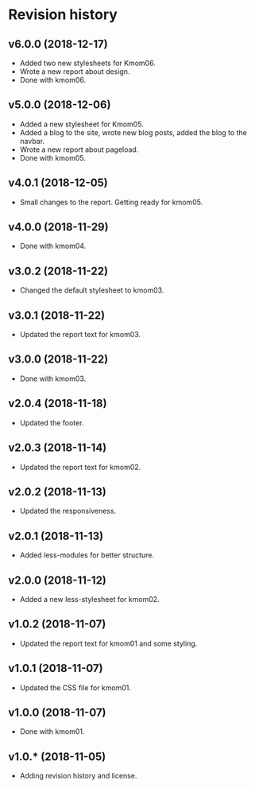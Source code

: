 Revision history
======================


v6.0.0 (2018-12-17)
-----------------------

* Added two new stylesheets for Kmom06.
* Wrote a new report about design.
* Done with kmom06.



v5.0.0 (2018-12-06)
-----------------------

* Added a new stylesheet for Kmom05.
* Added a blog to the site, wrote new blog posts, added the blog to the navbar.
* Wrote a new report about pageload.
* Done with kmom05.



v4.0.1 (2018-12-05)
-----------------------

* Small changes to the report. Getting ready for kmom05.



v4.0.0 (2018-11-29)
-----------------------

* Done with kmom04.



v3.0.2 (2018-11-22)
-----------------------

* Changed the default stylesheet to kmom03.



v3.0.1 (2018-11-22)
-----------------------

* Updated the report text for kmom03.



v3.0.0 (2018-11-22)
-----------------------

* Done with kmom03.



v2.0.4 (2018-11-18)
-----------------------

* Updated the footer.



v2.0.3 (2018-11-14)
-----------------------

* Updated the report text for kmom02.



v2.0.2 (2018-11-13)
-----------------------

* Updated the responsiveness.



v2.0.1 (2018-11-13)
-----------------------

* Added less-modules for better structure.



v2.0.0 (2018-11-12)
-----------------------

* Added a new less-stylesheet for kmom02.



v1.0.2 (2018-11-07)
-----------------------

* Updated the report text for kmom01 and some styling.



v1.0.1 (2018-11-07)
-----------------------

* Updated the CSS file for kmom01.



v1.0.0 (2018-11-07)
-----------------------

* Done with kmom01.



v1.0.* (2018-11-05)
-----------------------

* Adding revision history and license.
